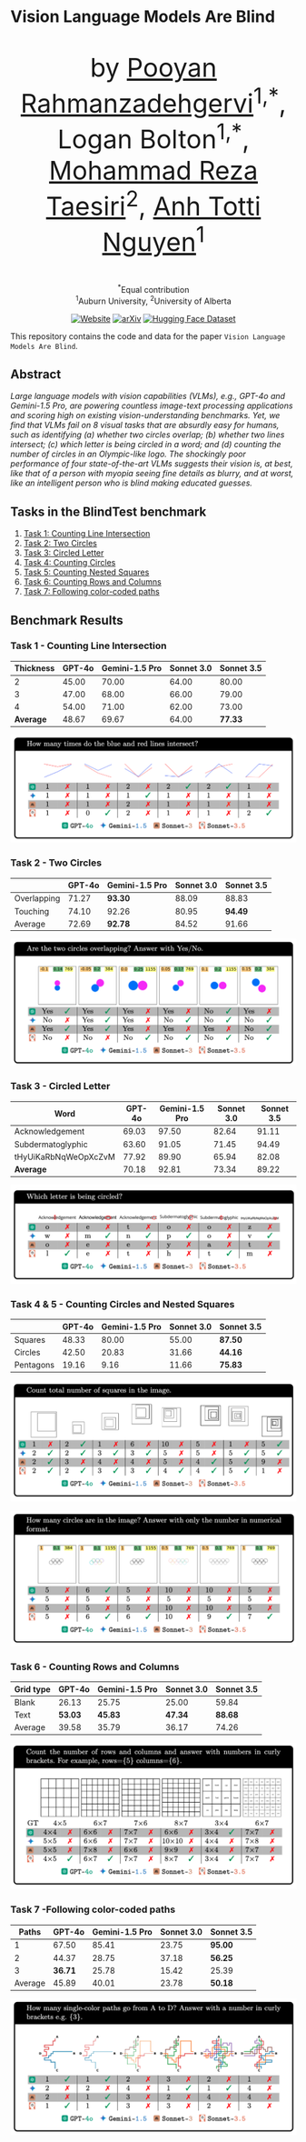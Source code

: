 # Vision Language Models Are Blind

<div align="center">    
    <p style="font-size: 45px;"> by 
        <a href="https://pooyanrg.me">Pooyan Rahmanzadehgervi</a><sup>1,*</sup>, Logan Bolton<sup>1,*</sup>,
        <a href="https://taesiri.ai">Mohammad Reza Taesiri</a><sup>2</sup>, 
        <a href="https://anhnguyen.me/research/">Anh Totti Nguyen</a><sup>1</sup>
    </p>
    <p>
        <sup>*</sup>Equal contribution<br>
        <sup>1</sup>Auburn University, <sup>2</sup>University of Alberta
    </p>

    
[![Website](http://img.shields.io/badge/Website-4b44ce.svg)](https://vlmsareblind.github.io/)
[![arXiv](https://img.shields.io/badge/arXiv-2407.06581-b31b1b.svg)](https://arxiv.org/abs/2407.06581)
[![Hugging Face Dataset](https://img.shields.io/badge/%F0%9F%A4%97%20Hugging%20Face-Dataset-red)](https://huggingface.co/datasets/XAI/vlmsareblind)
    
</div>

This repository contains the code and data for the paper `Vision Language Models Are Blind`.

## Abstract

*Large language models with vision capabilities (VLMs), e.g., GPT-4o and Gemini-1.5 Pro, are powering countless image-text processing applications and scoring high on existing vision-understanding benchmarks. Yet, we find that VLMs fail on 8 visual tasks that are absurdly easy for humans, such as identifying (a) whether two circles overlap; (b) whether two lines intersect; (c) which letter is being circled in a word; and (d) counting the number of circles in an Olympic-like logo. The shockingly poor performance of four state-of-the-art VLMs suggests their vision is, at best, like that of a person with myopia seeing fine details as blurry, and at worst, like an intelligent person who is blind making educated guesses.*

## Tasks in the BlindTest benchmark

1. [Task 1: Counting Line Intersection](./src/LineIntersection/)
1. [Task 2: Two Circles](./src/TouchingCircle/)
1. [Task 3: Circled Letter](./src/CircledWord/)
1. [Task 4: Counting Circles](./src/CountingCircles/)
1. [Task 5: Counting Nested Squares](./src/NestedSquares/)
1. [Task 6: Counting Rows and Columns](./src/CountingRowsAndColumns/)
1. [Task 7: Following color-coded paths](./src/SubwayMap/)



## Benchmark Results


### Task 1 - Counting Line Intersection

| Thickness | GPT-4o | Gemini-1.5 Pro | Sonnet 3.0 | Sonnet 3.5 |
|---------------|--------|----------------|------------|------------|
| 2             | 45.00  | 70.00          | 64.00      | 80.00      |
| 3             | 47.00  | 68.00          | 66.00      | 79.00      |
| 4             | 54.00  | 71.00          | 62.00      | 73.00      |
| **Average**   | 48.67  | 69.67          | 64.00      | **77.33**  |



![vision-llms-are-blind](./Figures/2Dlines-aibox.png)


### Task 2 - Two Circles



|                | GPT-4o | Gemini-1.5 Pro | Sonnet 3.0 | Sonnet 3.5 |
|----------------|--------|----------------|------------|------------|
| Overlapping    | 71.27  | **93.30**      | 88.09      | 88.83      |
| Touching       | 74.10  | 92.26          | 80.95      | **94.49**  |
| Average        | 72.69  | **92.78**      | 84.52      | 91.66      |


![vision-llms-are-blind](./Figures/2Touching-aibox.png)


### Task 3 -  Circled Letter

| Word                           | GPT-4o | Gemini-1.5 Pro | Sonnet 3.0 | Sonnet 3.5 |
|--------------------------------|--------|----------------|------------|------------|
| Acknowledgement                | 69.03  | 97.50          | 82.64      | 91.11      |
| Subdermatoglyphic              | 63.60  | 91.05          | 71.45      | 94.49      |
| tHyUiKaRbNqWeOpXcZvM           | 77.92  | 89.90          | 65.94      | 82.08      |
| **Average**                    | 70.18  | 92.81          | 73.34      | 89.22      |


![vision-llms-are-blind](./Figures/Redoval-aibox.png)


### Task 4 & 5 - Counting Circles and Nested Squares

|          | GPT-4o | Gemini-1.5 Pro | Sonnet 3.0 | Sonnet 3.5     |
|----------|--------|----------------|------------|----------------|
| Squares  | 48.33  | 80.00          | 55.00      | **87.50**      |
| Circles  | 42.50  | 20.83          | 31.66      | **44.16**      |
| Pentagons| 19.16  | 9.16           | 11.66      | **75.83**      |


![vision-llms-are-blind](./Figures/Nested-aibox.png)

![vision-llms-are-blind](./Figures/Olympic-aibox.png)


### Task 6 - Counting Rows and Columns


| Grid type | GPT-4o       | Gemini-1.5 Pro | Sonnet 3.0    | Sonnet 3.5      |
|-----------|--------------|----------------|---------------|-----------------|
| Blank     | 26.13        | 25.75          | 25.00         | 59.84           |
| Text      | **53.03**    | **45.83**      | **47.34**     | **88.68**       |
| Average   | 39.58        | 35.79          | 36.17         | 74.26           |


![vision-llms-are-blind](./Figures/Grid-aibox.png)


### Task 7 -Following color-coded paths

| Paths  | GPT-4o           | Gemini-1.5 Pro | Sonnet 3.0     | Sonnet 3.5      |
|--------|------------------|----------------|----------------|-----------------|
| 1      | 67.50            | 85.41          | 23.75          | **95.00**       |
| 2      | 44.37            | 28.75          | 37.18          | **56.25**       |
| 3      | **36.71**        | 25.78          | 15.42          | 25.39           |
| Average| 45.89            | 40.01          | 23.78          | **50.18**       |


![vision-llms-are-blind](./Figures/Subway-aibox.png)
